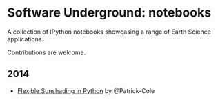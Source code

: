 Software Underground: notebooks
===============================

A collection of IPython notebooks showcasing a range of Earth Science
applications.

Contributions are welcome.

2014
----

* [Flexible Sunshading in Python](http://nbviewer.ipython.org/github/softwareunderground/notebooks/blob/master/Sunshading.ipynb)
  by @Patrick-Cole

